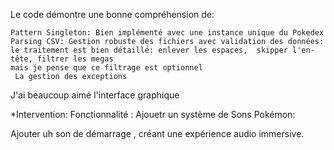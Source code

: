 Le code démontre une bonne compréhension de:

   
    Pattern Singleton: Bien implémenté avec une instance unique du Pokedex
    Parsing CSV: Gestion robuste des fichiers avec validation des données:
    le traitement est bien détaillé: enlever les espaces,  skipper l'en-tête, filtrer les megas 
    mais je pense que ce filtrage est optionnel
     La gestion des exceptions


J'ai beaucoup aimé l'interface graphique

   *Intervention:
Fonctionnalité : Ajouetr un système de Sons Pokémon:

Ajouter uh son de démarrage , créant une expérience audio immersive.




    
